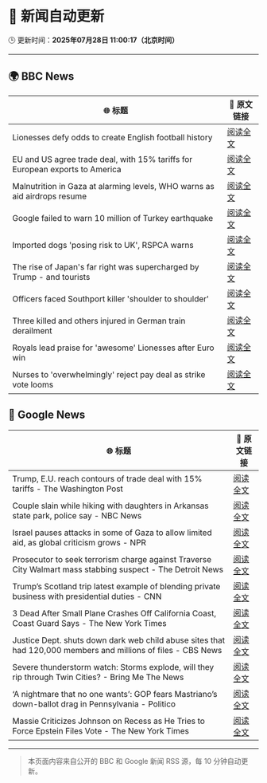 # 🧠 新闻自动更新

🕒 更新时间：**2025年07月28日 11:00:17（北京时间）**

---

## 🌍 BBC News

| 🌐 标题 | 🔗 原文链接 |
|--------|-------------|
| Lionesses defy odds to create English football history | [阅读全文](https://www.bbc.com/sport/football/articles/c5yklp550yno) |
| EU and US agree trade deal, with 15% tariffs for European exports to America | [阅读全文](https://www.bbc.com/news/articles/cx2xylk3d07o) |
| Malnutrition in Gaza at alarming levels, WHO warns as aid airdrops resume | [阅读全文](https://www.bbc.com/news/articles/ckgj270grkxo) |
| Google failed to warn 10 million of Turkey earthquake | [阅读全文](https://www.bbc.com/news/articles/c77v2kx304go) |
| Imported dogs 'posing risk to UK', RSPCA warns | [阅读全文](https://www.bbc.com/news/articles/cpwq40vjw8lo) |
| The rise of Japan's far right was supercharged by Trump - and tourists | [阅读全文](https://www.bbc.com/news/articles/cx2k29233jeo) |
| Officers faced Southport killer 'shoulder to shoulder' | [阅读全文](https://www.bbc.com/news/articles/cjd2d9kpl4do) |
| Three killed and others injured in German train derailment | [阅读全文](https://www.bbc.com/news/articles/cy9844egpx8o) |
| Royals lead praise for 'awesome' Lionesses after Euro win | [阅读全文](https://www.bbc.com/news/articles/c5y03dyyvx2o) |
| Nurses to 'overwhelmingly' reject pay deal as strike vote looms | [阅读全文](https://www.bbc.com/news/articles/c4ge4905eq7o) |

## 📰 Google News

| 🌐 标题 | 🔗 原文链接 |
|--------|-------------|
| Trump, E.U. reach contours of trade deal with 15% tariffs - The Washington Post | [阅读全文](https://news.google.com/rss/articles/CBMihwFBVV95cUxPUW9aVHRFTjJYM3hfbjlrNmVleGtjSWttRlZTRkdNVl9KYy1kWFZfbW1JZlU5UFNKT0oyWkZJMXB6YnREb1NtZmp1TUJER1VOY01uVDJpdmlwb005ZThBOGRValFkTG5kbEdaTFNpSHBta3RpNUpPSEhGWVdJQm5SeFVTRDUzeUE?oc=5) |
| Couple slain while hiking with daughters in Arkansas state park, police say - NBC News | [阅读全文](https://news.google.com/rss/articles/CBMirAFBVV95cUxNYW5VTXVDOW1vX2lnMklGMU1iME1RajVVU2FVaU91X2pkRUN4T0thSHEyU3lCMDk1TUlwSFZVNE9uQkNDNzdDd0RFZTZFTVhNYjUwb2RZWThwTlVLMmtOV3hsVDJ3V0dIWi1ieTY2SURmaVdqd3pMajkwQlk4Z1JORVJRa1BGdHJqS0RiRnYwSjFPNm9Cbk1KV1BJbzlONkJyTkdQNVY1Z2wyVTB10gFWQVVfeXFMTk5ISnZGaGN0N2pOLWJYR3k3LXotYWc1WVVFUDBYcnhIa05RY2lCblVObHZNQlJPeU5zRlZ1TUh3MjdXdUFFdFRFR0RHWU9oMm1sc1FOUUE?oc=5) |
| Israel pauses attacks in some of Gaza to allow limited aid, as global criticism grows - NPR | [阅读全文](https://news.google.com/rss/articles/CBMihAFBVV95cUxQN3Y3ZlZHX0ZZaVhHSTBPakQ1M1FaME9SWGt6WExHREhsYkduR2JnRG5vaEFZdVptRjNXWmhRN2Rsc0ExX1lPSUx5eHY0TzlNd2ViTzczV19jdG5XeWFyN21jQmJtWVk0c1JMQWtJTXNvX1lYV2tzRTZ0Rm5MZy0wVEdlVGk?oc=5) |
| Prosecutor to seek terrorism charge against Traverse City Walmart mass stabbing suspect - The Detroit News | [阅读全文](https://news.google.com/rss/articles/CBMi7AFBVV95cUxQVl9LeV9JQjkxMzZlNTVZM0Y2d1NaZ2lVSFc4SXhBY1NLb2JHbDNxY2t1S3NNLVdVSlhEMlBaYlBJWHotQXFidURqWWpDZVFCQmU3M2tpbWFRSDVCZzAxRHI4LWcya1BDUWNEZUIwZTZCb1FhcXVRUVpCZllzMUxmODNqcWtqLXVheDZpZnZpTnVCclpfVVl0VWVoRGtYSTc4RWFTeEk0SE1ZRnhsaWR2Z2k3dzQ3bDBuNTFWVEo0V3N0TXRfQ2xRS2JuZmZ5RWozbG5TRzhVSUd4MERwSnRsQVAzLW9tcU5QR3oyeQ?oc=5) |
| Trump’s Scotland trip latest example of blending private business with presidential duties - CNN | [阅读全文](https://news.google.com/rss/articles/CBMif0FVX3lxTE1Za0dXV2dfbGEwcEN3UWtNdjA5aEZ0NHp0bzctNGtwMklPX3YwVkFFbXozOW8zU01CaFNyWmhqSHFQeHp4VXdzRk5EZzRQRkFyVDJiZnJrX0oxSVMwQlZtN3FReDMzWWlZNC1yVzZiQ3ltaUFSUlNiWXI2VzFiU2_SAX9BVV95cUxOekhTcmpPMVVtZ2ZTaTlpZUtHUjFpbDRnWTB1SjJHYUU1N0lfVzM3bTl3WWVZWHBwYzVSM2JWM1FGdkUySUdwa0EteUJNQVV1Y0k2N2p0QnVOLWVHUFRqYWw5VU0xWkFoNjl0OTJYdEs3MkFkbmp0QVZhaFBfOXdJ?oc=5) |
| 3 Dead After Small Plane Crashes Off California Coast, Coast Guard Says - The New York Times | [阅读全文](https://news.google.com/rss/articles/CBMic0FVX3lxTFBYX2NTNjRUMVhxbktVeDJHR0xIbGJOYnE5cmdndktzQ0FKNVNxQXJ3QjhCUUUyVUlabktVYjE1YWZCMEdZQy1adXR2bFU4eURPcWpMcW9GczZBRG5pZkREYnRtcXd0OWVfeWhzYlo0bVMwdEk?oc=5) |
| Justice Dept. shuts down dark web child abuse sites that had 120,000 members and millions of files - CBS News | [阅读全文](https://news.google.com/rss/articles/CBMihgFBVV95cUxQUmlQQ2Y2VGNYdU9tekM3LWIxaFFkYm9OTVQ2dHgwYXdLUlJaeGhtVTczUjM5eEVXNEFYemZEQWJIbHVtbGZVRTd3YlZRT2Rtc0FsV2RxUERlQkpCQmQ1REMwMXA2TzdPMkNMWjl4VHFWRjlHeDI2V1htMmlpZ1dnbmRsWC1kd9IBiwFBVV95cUxNLVRtel9MOGd3VFJNdGExR0NBVnAtQ0FDUjlaUzBtdzRfRkNnbGpOVUh6RTA0ZVVEU2U2Tzlselk1NzdGSHpzTFBYTnVWNVkxWVJCZ0lDYkV2NWoyS1l0ZXVvdm9YZzFNdDNVcWVBWUYzYVZvVVY4VFE4cGotLTB5TFBLcF9lbmxWbkU0?oc=5) |
| Severe thunderstorm watch: Storms explode, will they rip through Twin Cities? - Bring Me The News | [阅读全文](https://news.google.com/rss/articles/CBMiuwFBVV95cUxQTVYzQXY3WTlldVI5OTVTMm1oNm9HRzFXRmxhV3RmYW94OFU4UW9ucU0yTjE2ZTRNUHZ5R2RQbTJMckVFaGo0NjdDdzhYbkltNnViM0VLejJaT1FEZlZkUGpFQmdTRkx2cUJrYUFIV0RrU21fSnJYS3BVUkpMNXlmak1WOTc4S0I1SGtMbmZicG81T3FpclM2VklxNXdoUGVnTFg2SlNrNndGZEk3bjdOUnNtLXVTaFEyNVdv?oc=5) |
| ‘A nightmare that no one wants’: GOP fears Mastriano’s down-ballot drag in Pennsylvania - Politico | [阅读全文](https://news.google.com/rss/articles/CBMipAFBVV95cUxNNGN6djlHbmFYSnRQX0E3eVNoZUNDQmVDdDlHM2lLTXQzZ05lOGF1XzcwOHlNWVlnSDNPRDN3N1k5Mk04Q1RJamZJaDlqOU93c2EwM3gzYXR6a0hiRXM4bi1wR2t6YTVlbUgwbFZxZEFGQzRrazVPU2NwdWkzaWdwV215QzNIZDczNFRleHJrOExVU1RZZmxHUkpDYUVFZzVqRnc4Tg?oc=5) |
| Massie Criticizes Johnson on Recess as He Tries to Force Epstein Files Vote - The New York Times | [阅读全文](https://news.google.com/rss/articles/CBMijwFBVV95cUxQRE83MHpyMGEzVlpZS0w5TklGNzZKWWpiRVl1Tk81Rld1WTJJZmtwcDRpbXRnc3BrWnpFMjZuS0dJX1FSaVRRTDZjYWltb2VabnZSWjB0Q0lOQkd3X2xNSjlUNHAtcjFrNVp6TGtKUURrRWxsTFJhVS1oWC1sVG1jQ24tdFI5RU9vellNRERYZw?oc=5) |

---
> 本页面内容来自公开的 BBC 和 Google 新闻 RSS 源，每 10 分钟自动更新。